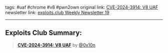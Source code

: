 tags: #uaf #chrome #v8 #pwn2own
original link:  [CVE-2024-3914: V8 UAF](https://x.com/zerodaytraining/status/1785265536819138569?ref=blog.exploits.club)
newsletter link: [exploits.club Weekly Newsletter 19](https://blog.exploits.club/exploits-club-weekly-newsletter-19/)

---
## Exploits Club Summary:
> [**CVE-2024-3914: V8 UAF**](https://x.com/zerodaytraining/status/1785265536819138569?ref=blog.exploits.club) by [@0x10n](https://twitter.com/0x10n?ref=blog.exploits.club) 